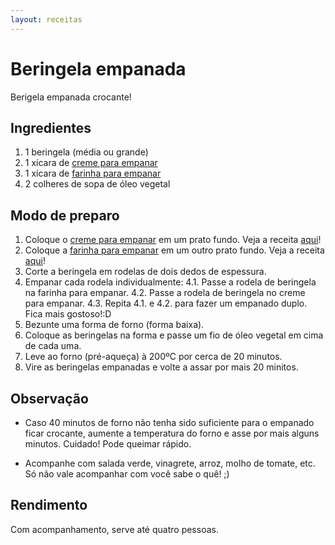 ```yaml
---
layout: receitas
---
```

# Beringela empanada

Berigela empanada crocante!

## Ingredientes

1. 1 beringela (média ou grande)
2. 1 xícara de [creme para empanar](./empanado_de_que.md)
3. 1 xícara de [farinha para empanar](./empanado_de_que.md)
4. 2 colheres de sopa de óleo vegetal

## Modo de preparo

1. Coloque o [creme para empanar](./empanado_de_que.md) em um prato fundo. Veja a receita [aqui](./empanado_de_que.md)!
2. Coloque a [farinha para empanar](./empanado_de_que.md) em um outro prato fundo. Veja a receita [aqui](./empanado_de_que.md)!
3. Corte a beringela em rodelas de dois dedos de espessura.
4. Empanar cada rodela individualmente:
  4.1. Passe a rodela de beringela na farinha para empanar.
  4.2. Passe a rodela de beringela no creme para empanar.
  4.3. Repita 4.1. e 4.2. para fazer um empanado duplo. Fica mais gostoso!:D
5. Bezunte uma forma de forno (forma baixa).
6. Coloque as beringelas na forma e passe um fio de óleo vegetal em cima de cada uma.
7. Leve ao forno (pré-aqueça) à 200ºC por cerca de 20 minutos.
8. Vire as beringelas empanadas e volte a assar por mais 20 minitos.

## Observação

* Caso 40 minutos de forno não tenha sido suficiente para o empanado ficar crocante, aumente a temperatura do forno e asse por mais alguns minutos. Cuidado! Pode queimar rápido.

* Acompanhe com salada verde, vinagrete, arroz, molho de tomate, etc. Só não vale acompanhar com você sabe o quê! ;)

## Rendimento

Com acompanhamento, serve até quatro pessoas.

